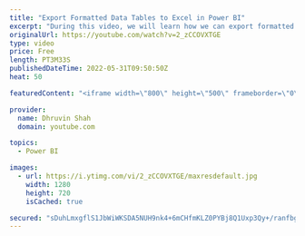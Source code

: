 ```yaml
---
title: "Export Formatted Data Tables to Excel in Power BI"
excerpt: "During this video, we will learn how we can export formatted Data tables to Excel. Now in Power BI Service, we have new feature called - \"Formatted Tables \" and using it one Paginated report is created behind the scenes and we can format the tables as well. Once it is exported to Excel, it is preserving"
originalUrl: https://youtube.com/watch?v=2_zCCOVXTGE
type: video
price: Free
length: PT3M33S
publishedDateTime: 2022-05-31T09:50:50Z
heat: 50

featuredContent: "<iframe width=\"800\" height=\"500\" frameborder=\"0\" src=\"https://www.youtube.com/embed/2_zCCOVXTGE\" allow=\"accelerometer; autoplay; encrypted-media; gyroscope; picture-in-picture\" allowfullscreen></iframe>"

provider:
  name: Dhruvin Shah
  domain: youtube.com

topics:
  - Power BI

images:
  - url: https://i.ytimg.com/vi/2_zCCOVXTGE/maxresdefault.jpg
    width: 1280
    height: 720
    isCached: true

secured: "sDuhLmxgflS1JbWiWKSDA5NUH9nk4+6mCHfmKLZ0PYBj8Q1Uxp3Qy+/ranfbgmUMh8wwrRaK+htOAV0NYxVjn9v5T/xZH4ncrshr4vVrsLI5D8FTjTbF/M+w6jRDOTYCbSuXalX8tRPEdxes/x5IzWj1a+eomsZnVoM2onb4c6z8xOLGqQf73ggLUxG1x3ho3NLD4hqZq1QmyMe7CevSCji1f2kvXJmMgrvd0Ol8pQW5Xcj1m5DvOev2eSiLWxPxHd6xD1ncptQwww/VLAK741T8XubxcKSF4p9SMpzUIR3QWjZI4WAVhnPzYsYRHfiFdAg2PybksmJfcmy8R9l6taQ1frtuTMlHMbEPcG18wkYgwJj6QdPxJkyjvHGnqpVcAoOpxbiy6iypIrxoaj1qbTIsyGrhBenGYAXVNzLRJL0=;HNNwouMu8aFZb+B4lsUw0A=="
---
```


